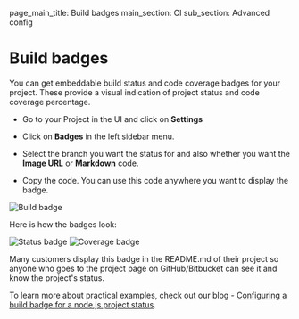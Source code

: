 page_main_title: Build badges
main_section: CI
sub_section: Advanced config

# Build badges

You can get embeddable build status and code coverage badges for your project. These provide a visual indication of project status and code coverage percentage.

- Go to your Project in the UI and click on **Settings**

- Click on **Badges** in the left sidebar menu.

- Select the branch you want the status for and also whether you want the **Image URL** or **Markdown** code.

- Copy the code. You can use this code anywhere you want to display the badge.

<img src="/images/ci/build-badge.png" alt="Build badge">

Here is how the badges look:

<img src="/images/ci/status-badge.png" alt="Status badge"> <img src="/images/ci/coverage-badge.png" alt="Coverage badge">

Many customers display this badge in the README.md of their project so anyone who goes to the project page on GitHub/Bitbucket can see it and know the project's status.  

To learn more about practical examples, check out our blog - [Configuring a build badge for a node.js project status](http://blog.shippable.com/configuring-a-visual-indicator-for-a-node.js-project-status).
